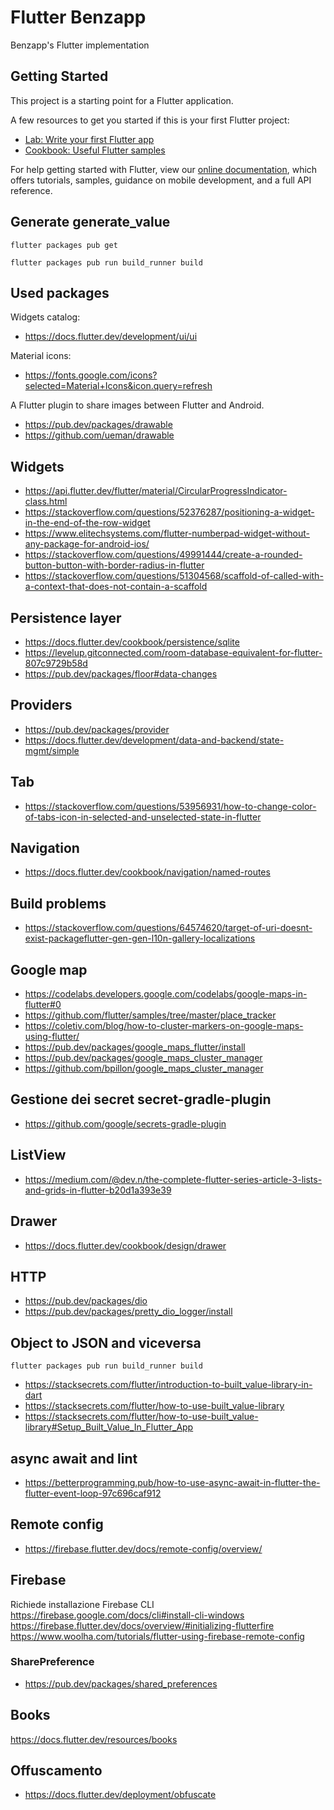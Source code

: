 # Flutter Benzapp

Benzapp's Flutter implementation

## Getting Started

This project is a starting point for a Flutter application.

A few resources to get you started if this is your first Flutter project:

- [Lab: Write your first Flutter app](https://flutter.dev/docs/get-started/codelab)
- [Cookbook: Useful Flutter samples](https://flutter.dev/docs/cookbook)

For help getting started with Flutter, view our
[online documentation](https://flutter.dev/docs), which offers tutorials,
samples, guidance on mobile development, and a full API reference.

## Generate generate_value
```
flutter packages pub get

flutter packages pub run build_runner build
```

## Used packages
Widgets catalog:
 - https://docs.flutter.dev/development/ui/ui

Material icons:
- https://fonts.google.com/icons?selected=Material+Icons&icon.query=refresh

A Flutter plugin to share images between Flutter and Android.
- https://pub.dev/packages/drawable
- https://github.com/ueman/drawable

## Widgets
- https://api.flutter.dev/flutter/material/CircularProgressIndicator-class.html
- https://stackoverflow.com/questions/52376287/positioning-a-widget-in-the-end-of-the-row-widget
- https://www.elitechsystems.com/flutter-numberpad-widget-without-any-package-for-android-ios/
- https://stackoverflow.com/questions/49991444/create-a-rounded-button-button-with-border-radius-in-flutter
- https://stackoverflow.com/questions/51304568/scaffold-of-called-with-a-context-that-does-not-contain-a-scaffold

## Persistence layer
- https://docs.flutter.dev/cookbook/persistence/sqlite
- https://levelup.gitconnected.com/room-database-equivalent-for-flutter-807c9729b58d
- https://pub.dev/packages/floor#data-changes

## Providers
- https://pub.dev/packages/provider
- https://docs.flutter.dev/development/data-and-backend/state-mgmt/simple

## Tab
- https://stackoverflow.com/questions/53956931/how-to-change-color-of-tabs-icon-in-selected-and-unselected-state-in-flutter

## Navigation
- https://docs.flutter.dev/cookbook/navigation/named-routes


## Build problems
- https://stackoverflow.com/questions/64574620/target-of-uri-doesnt-exist-packageflutter-gen-gen-l10n-gallery-localizations

## Google map
- https://codelabs.developers.google.com/codelabs/google-maps-in-flutter#0
- https://github.com/flutter/samples/tree/master/place_tracker
- https://coletiv.com/blog/how-to-cluster-markers-on-google-maps-using-flutter/
- https://pub.dev/packages/google_maps_flutter/install
- https://pub.dev/packages/google_maps_cluster_manager
- https://github.com/bpillon/google_maps_cluster_manager

## Gestione dei secret secret-gradle-plugin
- https://github.com/google/secrets-gradle-plugin

## ListView
- https://medium.com/@dev.n/the-complete-flutter-series-article-3-lists-and-grids-in-flutter-b20d1a393e39

## Drawer
- https://docs.flutter.dev/cookbook/design/drawer

## HTTP
- https://pub.dev/packages/dio
- https://pub.dev/packages/pretty_dio_logger/install

## Object to JSON and viceversa
`flutter packages pub run build_runner build`

- https://stacksecrets.com/flutter/introduction-to-built_value-library-in-dart
- https://stacksecrets.com/flutter/how-to-use-built_value-library
- https://stacksecrets.com/flutter/how-to-use-built_value-library#Setup_Built_Value_In_Flutter_App

## async await and lint
- https://betterprogramming.pub/how-to-use-async-await-in-flutter-the-flutter-event-loop-97c696caf912

## Remote config
- https://firebase.flutter.dev/docs/remote-config/overview/

## Firebase
Richiede installazione Firebase CLI
https://firebase.google.com/docs/cli#install-cli-windows
https://firebase.flutter.dev/docs/overview/#initializing-flutterfire
https://www.woolha.com/tutorials/flutter-using-firebase-remote-config

### SharePreference
- https://pub.dev/packages/shared_preferences

## Books
https://docs.flutter.dev/resources/books

## Offuscamento
- https://docs.flutter.dev/deployment/obfuscate